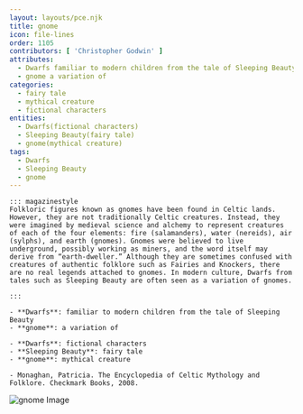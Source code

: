 ```yaml
---
layout: layouts/pce.njk
title: gnome
icon: file-lines
order: 1105
contributors: [ 'Christopher Godwin' ]
attributes:
  - Dwarfs familiar to modern children from the tale of Sleeping Beauty
  - gnome a variation of
categories:
  - fairy tale
  - mythical creature
  - fictional characters
entities:
  - Dwarfs(fictional characters)
  - Sleeping Beauty(fairy tale)
  - gnome(mythical creature)
tags:
  - Dwarfs
  - Sleeping Beauty
  - gnome
---
```

``` tab [group1:Info]
::: magazinestyle
Folkloric figures known as gnomes have been found in Celtic lands. However, they are not traditionally Celtic creatures. Instead, they were imagined by medieval science and alchemy to represent creatures of each of the four elements: fire (salamanders), water (nereids), air (sylphs), and earth (gnomes). Gnomes were believed to live underground, possibly working as miners, and the word itself may derive from “earth-dweller.” Although they are sometimes confused with creatures of authentic folklore such as Fairies and Knockers, there are no real legends attached to gnomes. In modern culture, Dwarfs from tales such as Sleeping Beauty are often seen as a variation of gnomes.

:::
```
``` tab [group1:Attributes]
- **Dwarfs**: familiar to modern children from the tale of Sleeping Beauty
- **gnome**: a variation of
```
``` tab [group1:Entities]
- **Dwarfs**: fictional characters
- **Sleeping Beauty**: fairy tale
- **gnome**: mythical creature
```
``` tab [group1:Sources]
- Monaghan, Patricia. The Encyclopedia of Celtic Mythology and Folklore. Checkmark Books, 2008.
```
![gnome Image](['https://upload.wikimedia.org/wikipedia/commons/3/31/Heinrich_Schlitt_Gnom_mit_Zeitung_und_Tabakspfeife.jpg'])
